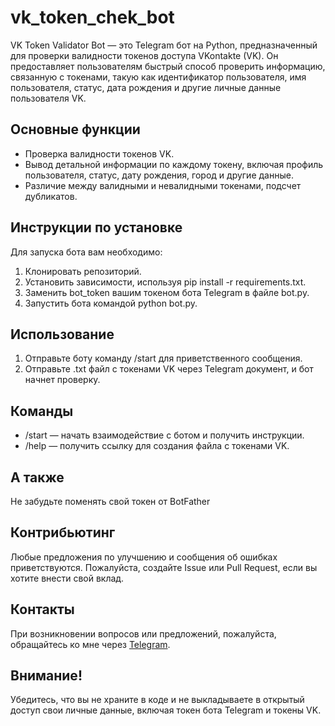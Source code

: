 # vk_token_chek_bot


VK Token Validator Bot — это Telegram бот на Python, предназначенный для проверки валидности токенов доступа VKontakte (VK). Он предоставляет пользователям быстрый способ проверить информацию, связанную с токенами, такую как идентификатор пользователя, имя пользователя, статус, дата рождения и другие личные данные пользователя VK.

## Основные функции

- Проверка валидности токенов VK.
- Вывод детальной информации по каждому токену, включая профиль пользователя, статус, дату рождения, город и другие данные.
- Различие между валидными и невалидными токенами, подсчет дубликатов.

## Инструкции по установке

Для запуска бота вам необходимо:

1. Клонировать репозиторий.
2. Установить зависимости, используя pip install -r requirements.txt.
3. Заменить bot_token вашим токеном бота Telegram в файле bot.py.
4. Запустить бота командой python bot.py.

## Использование

1. Отправьте боту команду /start для приветственного сообщения.
2. Отправьте .txt файл с токенами VK через Telegram документ, и бот начнет проверку.

## Команды

- /start — начать взаимодействие с ботом и получить инструкции.
- /help — получить ссылку для создания файла с токенами VK.

## А также 

Не забудьте поменять свой токен от BotFather 

## Контрибьютинг

Любые предложения по улучшению и сообщения об ошибках приветствуются. Пожалуйста, создайте Issue или Pull Request, если вы хотите внести свой вклад.

## Контакты

При возникновении вопросов или предложений, пожалуйста, обращайтесь ко мне через [Telegram](https://t.me/pizzaway).

## Внимание!

Убедитесь, что вы не храните в коде и не выкладываете в открытый доступ свои личные данные, включая токен бота Telegram и токены VK.
